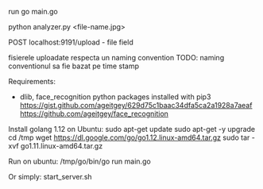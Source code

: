 run go main.go

python analyzer.py <file-name.jpg>

POST localhost:9191/upload - file field

fisierele uploadate respecta un naming convention
TODO: naming conventionul sa fie bazat pe time stamp

Requirements:
- dlib, face_recognition python packages installed with pip3
https://gist.github.com/ageitgey/629d75c1baac34dfa5ca2a1928a7aeaf
https://github.com/ageitgey/face_recognition

Install golang 1.12 on Ubuntu:
sudo apt-get update
sudo apt-get -y upgrade
cd /tmp
wget https://dl.google.com/go/go1.12.linux-amd64.tar.gz
sudo tar -xvf go1.11.linux-amd64.tar.gz

Run on ubuntu:
/tmp/go/bin/go run main.go

Or simply:
start_server.sh
